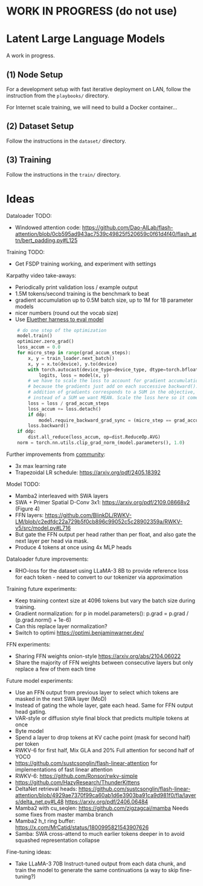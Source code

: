 # WORK IN PROGRESS (do not use)

# Latent Large Language Models

A work in progress.

## (1) Node Setup

For a development setup with fast iterative deployment on LAN, follow the instruction from the `playbooks/` directory.

For Internet scale training, we will need to build a Docker container...


## (2) Dataset Setup

Follow the instructions in the `dataset/` directory.


## (3) Training

Follow the instructions in the `train/` directory.


# Ideas

Dataloader TODO:
* Windowed attention code: https://github.com/Dao-AILab/flash-attention/blob/0cb595ad943ac7539c49825f520659c0f61d4f40/flash_attn/bert_padding.py#L125

Training TODO:
* Get FSDP training working, and experiment with settings

Karpathy video take-aways:
* Periodically print validation loss / example output
* 1.5M tokens/second training is the benchmark to beat
* gradient accumulation up to 0.5M batch size, up to 1M for 1B parameter models
* nicer numbers (round out the vocab size)
* Use [Eluether harness to eval model](https://github.com/EleutherAI/lm-evaluation-harness)

```python
    # do one step of the optimization
    model.train()
    optimizer.zero_grad()
    loss_accum = 0.0
    for micro_step in range(grad_accum_steps):
        x, y = train_loader.next_batch()
        x, y = x.to(device), y.to(device)
        with torch.autocast(device_type=device_type, dtype=torch.bfloat16):
            logits, loss = model(x, y)
        # we have to scale the loss to account for gradient accumulation,
        # because the gradients just add on each successive backward().
        # addition of gradients corresponds to a SUM in the objective, but
        # instead of a SUM we want MEAN. Scale the loss here so it comes out right
        loss = loss / grad_accum_steps
        loss_accum += loss.detach()
        if ddp:
            model.require_backward_grad_sync = (micro_step == grad_accum_steps - 1)
        loss.backward()
    if ddp:
        dist.all_reduce(loss_accum, op=dist.ReduceOp.AVG)
    norm = torch.nn.utils.clip_grad_norm_(model.parameters(), 1.0)
```

Further improvements from [community](https://github.com/KellerJordan/modded-nanogpt):
* 3x max learning rate
* Trapezoidal LR schedule: https://arxiv.org/pdf/2405.18392

Model TODO:
* Mamba2 interleaved with SWA layers
* SWA + Primer Spatial D-Conv 3x1: https://arxiv.org/pdf/2109.08668v2 (Figure 4)
* FFN layers: https://github.com/BlinkDL/RWKV-LM/blob/c2edfdc22a729b5f0cb896c99052c5c28902359a/RWKV-v5/src/model.py#L716
* But gate the FFN output per head rather than per float, and also gate the next layer per head via mask.
* Produce 4 tokens at once using 4x MLP heads

Dataloader future improvements:
* RHO-loss for the dataset using LLaMA-3 8B to provide reference loss for each token - need to convert to our tokenizer via approximation

Training future experiments:
* Keep training context size at 4096 tokens but vary the batch size during training.
* Gradient normalization: for p in model.parameters(): p.grad = p.grad / (p.grad.norm() + 1e-6)
* Can this replace layer normalization?
* Switch to optimi https://optimi.benjaminwarner.dev/

FFN experiments:
* Sharing FFN weights onion-style https://arxiv.org/abs/2104.06022
* Share the majority of FFN weights between consecutive layers but only replace a few of them each time

Future model experiments:
* Use an FFN output from previous layer to select which tokens are masked in the next SWA layer (MoD)
* Instead of gating the whole layer, gate each head.  Same for FFN output head gating.
* VAR-style or diffusion style final block that predicts multiple tokens at once
* Byte model
* Spend a layer to drop tokens at KV cache point (mask for second half) per token
* RWKV-6 for first half, Mix GLA and 20% Full attention for second half of YOCO
* https://github.com/sustcsonglin/flash-linear-attention for implementations of fast linear attention
* RWKV-6: https://github.com/Ronsor/rwkv-simple
* https://github.com/HazyResearch/ThunderKittens
* DeltaNet retrieval heads: https://github.com/sustcsonglin/flash-linear-attention/blob/4929ae7370f99ca60ab1d6e3903ba91ca9d981f0/fla/layers/delta_net.py#L48
https://arxiv.org/pdf/2406.06484
* Mamba2 with cu_seqlen: https://github.com/zigzagcai/mamba
Needs some fixes from master mamba branch
* Mamba2 h_t ring buffer: https://x.com/MrCatid/status/1800995821543907626
* Samba: SWA cross-attend to much earlier tokens deeper in to avoid squashed representation collapse

Fine-tuning ideas:
* Take LLaMA-3 70B Instruct-tuned output from each data chunk, and train the model to generate the same continuations (a way to skip fine-tuning?)
